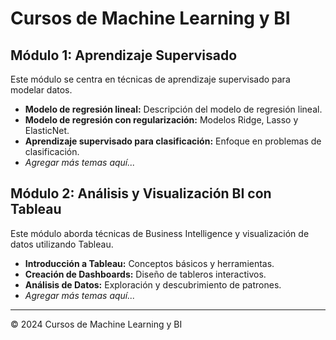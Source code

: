 # Cursos de Machine Learning y BI

## Módulo 1: Aprendizaje Supervisado

Este módulo se centra en técnicas de aprendizaje supervisado para modelar datos.

- **Modelo de regresión lineal:** Descripción del modelo de regresión lineal.
- **Modelo de regresión con regularización:** Modelos Ridge, Lasso y ElasticNet.
- **Aprendizaje supervisado para clasificación:** Enfoque en problemas de clasificación.
- *Agregar más temas aquí...*

## Módulo 2: Análisis y Visualización BI con Tableau

Este módulo aborda técnicas de Business Intelligence y visualización de datos utilizando Tableau.

- **Introducción a Tableau:** Conceptos básicos y herramientas.
- **Creación de Dashboards:** Diseño de tableros interactivos.
- **Análisis de Datos:** Exploración y descubrimiento de patrones.
- *Agregar más temas aquí...*

---

&copy; 2024 Cursos de Machine Learning y BI
